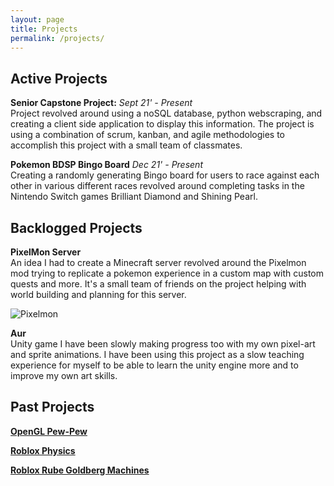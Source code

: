 ```yaml
---
layout: page
title: Projects
permalink: /projects/
---
```


## Active Projects

**Senior Capstone Project:** *Sept 21' - Present* <br />
Project revolved around using a noSQL database, python webscraping, and creating a client side application to display this information. The project is using a combination of scrum, kanban, and agile methodologies to accomplish this project with a small team of classmates. 

**Pokemon BDSP Bingo Board** *Dec 21' - Present* <br />
Creating a randomly generating Bingo board for users to race against each other in various different races revolved around completing tasks in the Nintendo Switch games Brilliant Diamond and Shining Pearl. 

## Backlogged Projects

**PixelMon Server** <br />
An idea I had to create a Minecraft server revolved around the Pixelmon mod trying to replicate a pokemon experience in a custom map with custom quests and more. It's a small team of friends on the project helping with world building and planning for this server. 

![Pixelmon]({{site.baseurl}}/assets/images/projects/Pixelmon.png)

**Aur** <br />
Unity game I have been slowly making progress too with my own pixel-art and sprite animations. I have been using this project as a slow teaching experience for myself to be able to learn the unity engine more and to improve my own art skills. 


## Past Projects

[**OpenGL Pew-Pew**]({{site.baseurl}}/portfolio/pewpew)

[**Roblox Physics**]({{site.baseurl}}/portfolio/physics)

[**Roblox Rube Goldberg Machines**]({{site.baseurl}}/portfolio/rubegold)